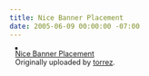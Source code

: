 ```yaml
---
title: Nice Banner Placement
date: 2005-06-09 00:00:00 -07:00
---
```


<div style="margin-left: 10px; margin-bottom: 10px;"> <a href="http://www.flickr.com/photos/torrez/18381305/" title="photo sharing"><img src="http://photos12.flickr.com/18381305_f927513881_m.jpg" alt="" style="border: solid 2px #000000;" /></a> <br /> <span style="font-size: 0.9em; margin-top: 0px;">  <a href="http://www.flickr.com/photos/torrez/18381305/">Nice Banner Placement</a>  <br />  Originally uploaded by <a href="http://www.flickr.com/people/torrez/">torrez</a>. </span></div><br clear="all" />
